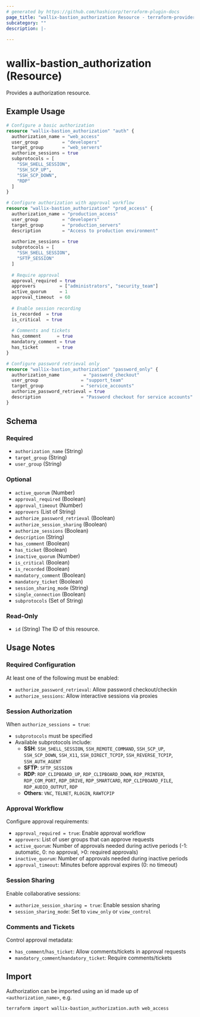 ```yaml
---
# generated by https://github.com/hashicorp/terraform-plugin-docs
page_title: "wallix-bastion_authorization Resource - terraform-provider-wallix-bastion"
subcategory: ""
description: |-
    
---
```


# wallix-bastion_authorization (Resource)

Provides a authorization resource.

## Example Usage

```terraform
# Configure a basic authorization
resource "wallix-bastion_authorization" "auth" {
  authorization_name = "web_access"
  user_group         = "developers"
  target_group       = "web_servers"
  authorize_sessions = true
  subprotocols = [
    "SSH_SHELL_SESSION", 
    "SSH_SCP_UP", 
    "SSH_SCP_DOWN",
    "RDP"
  ]
}

# Configure authorization with approval workflow
resource "wallix-bastion_authorization" "prod_access" {
  authorization_name = "production_access"
  user_group         = "developers"
  target_group       = "production_servers"
  description        = "Access to production environment"
  
  authorize_sessions = true
  subprotocols = [
    "SSH_SHELL_SESSION",
    "SFTP_SESSION"
  ]
  
  # Require approval
  approval_required = true
  approvers         = ["administrators", "security_team"]
  active_quorum     = 1
  approval_timeout  = 60
  
  # Enable session recording
  is_recorded  = true
  is_critical  = true
  
  # Comments and tickets
  has_comment      = true
  mandatory_comment = true
  has_ticket       = true
}

# Configure password retrieval only
resource "wallix-bastion_authorization" "password_only" {
  authorization_name         = "password_checkout"
  user_group                = "support_team"
  target_group              = "service_accounts"
  authorize_password_retrieval = true
  description               = "Password checkout for service accounts"
}
```

<!-- schema generated by tfplugindocs -->
## Schema

### Required

- `authorization_name` (String)
- `target_group` (String)
- `user_group` (String)

### Optional

- `active_quorum` (Number)
- `approval_required` (Boolean)
- `approval_timeout` (Number)
- `approvers` (List of String)
- `authorize_password_retrieval` (Boolean)
- `authorize_session_sharing` (Boolean)
- `authorize_sessions` (Boolean)
- `description` (String)
- `has_comment` (Boolean)
- `has_ticket` (Boolean)
- `inactive_quorum` (Number)
- `is_critical` (Boolean)
- `is_recorded` (Boolean)
- `mandatory_comment` (Boolean)
- `mandatory_ticket` (Boolean)
- `session_sharing_mode` (String)
- `single_connection` (Boolean)
- `subprotocols` (Set of String)

### Read-Only

- `id` (String) The ID of this resource.

## Usage Notes

### Required Configuration

At least one of the following must be enabled:

- `authorize_password_retrieval`: Allow password checkout/checkin
- `authorize_sessions`: Allow interactive sessions via proxies

### Session Authorization

When `authorize_sessions = true`:

- `subprotocols` must be specified
- Available subprotocols include:
  - **SSH**: `SSH_SHELL_SESSION`, `SSH_REMOTE_COMMAND`, `SSH_SCP_UP`, `SSH_SCP_DOWN`, `SSH_X11`, `SSH_DIRECT_TCPIP`, `SSH_REVERSE_TCPIP`, `SSH_AUTH_AGENT`
  - **SFTP**: `SFTP_SESSION`
  - **RDP**: `RDP_CLIPBOARD_UP`, `RDP_CLIPBOARD_DOWN`, `RDP_PRINTER`, `RDP_COM_PORT`, `RDP_DRIVE`, `RDP_SMARTCARD`, `RDP_CLIPBOARD_FILE`, `RDP_AUDIO_OUTPUT`, `RDP`
  - **Others**: `VNC`, `TELNET`, `RLOGIN`, `RAWTCPIP`

### Approval Workflow

Configure approval requirements:

- `approval_required = true`: Enable approval workflow
- `approvers`: List of user groups that can approve requests
- `active_quorum`: Number of approvals needed during active periods (-1: automatic, 0: no approval, >0: required approvals)
- `inactive_quorum`: Number of approvals needed during inactive periods
- `approval_timeout`: Minutes before approval expires (0: no timeout)

### Session Sharing

Enable collaborative sessions:

- `authorize_session_sharing = true`: Enable session sharing
- `session_sharing_mode`: Set to `view_only` or `view_control`

### Comments and Tickets

Control approval metadata:

- `has_comment`/`has_ticket`: Allow comments/tickets in approval requests
- `mandatory_comment`/`mandatory_ticket`: Require comments/tickets

## Import

Authorization can be imported using an id made up of `<authorization_name>`, e.g.

```shell
terraform import wallix-bastion_authorization.auth web_access
```
